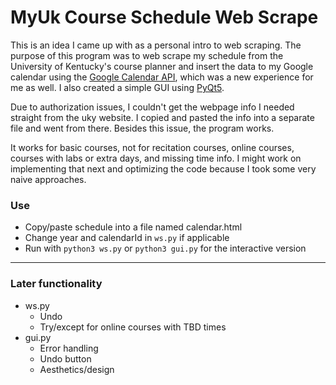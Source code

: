 # MyUk Course Schedule Web Scrape

This is an idea I came up with as a personal intro to web scraping. The purpose of this program was to web scrape my schedule from the University of Kentucky's course planner and insert the data to my Google calendar using the [Google Calendar API](https://developers.google.com/calendar/), which was a new experience for me as well. I also created a simple GUI using [PyQt5](https://pypi.org/project/PyQt5/).

Due to authorization issues, I couldn't get the webpage info I needed straight from the uky website. I copied and pasted the info into a separate file and went from there. Besides this issue, the program works.

It works for basic courses, not for recitation courses, online courses, courses with labs or extra days, and missing time info. I might work on implementing that next and optimizing the code because I took some very naive approaches.

### Use
- Copy/paste schedule into a file named calendar.html
- Change year and calendarId in `ws.py` if applicable
- Run with `python3 ws.py` or `python3 gui.py` for the interactive version

<hr>

### Later functionality
- ws.py
  - Undo
  - Try/except for online courses with TBD times
- gui.py
  - Error handling
  - Undo button
  - Aesthetics/design
